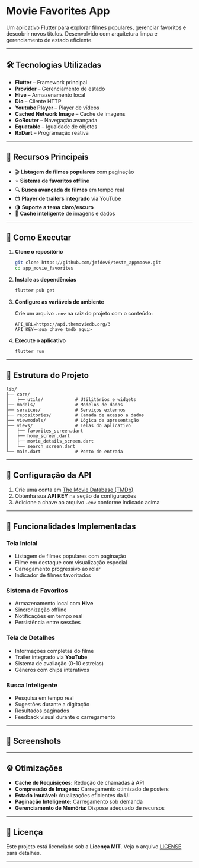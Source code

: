 # Movie Favorites App

Um aplicativo Flutter para explorar filmes populares, gerenciar favoritos e descobrir novos títulos. Desenvolvido com arquitetura limpa e gerenciamento de estado eficiente.

---

## 🛠️ Tecnologias Utilizadas

- **Flutter** – Framework principal
- **Provider** – Gerenciamento de estado
- **Hive** – Armazenamento local
- **Dio** – Cliente HTTP
- **Youtube Player** – Player de vídeos
- **Cached Network Image** – Cache de imagens
- **GoRouter** – Navegação avançada
- **Equatable** – Igualdade de objetos
- **RxDart** – Programação reativa

---

## 🚀 Recursos Principais

- 🎬 **Listagem de filmes populares** com paginação
- ⭐ **Sistema de favoritos offline**
- 🔍 **Busca avançada de filmes** em tempo real
- 📺 **Player de trailers integrado** via YouTube
- 🌗 **Suporte a tema claro/escuro**
- 💾 **Cache inteligente** de imagens e dados

---

## 🏁 Como Executar

1. **Clone o repositório**

   ```bash
   git clone https://github.com/jmfdev6/teste_appmoove.git
   cd app_movie_favorites
   ```

2. **Instale as dependências**

   ```bash
   flutter pub get
   ```

3. **Configure as variáveis de ambiente**

   Crie um arquivo `.env` na raiz do projeto com o conteúdo:

   ```env
   API_URL=https://api.themoviedb.org/3
   API_KEY=<sua_chave_tmdb_aqui>
   ```

4. **Execute o aplicativo**

   ```bash
   flutter run
   ```

---

## 📁 Estrutura do Projeto

```
lib/
├── core/
│   ├── utils/            # Utilitários e widgets
├── models/               # Modelos de dados
├── services/             # Serviços externos
├── repositories/         # Camada de acesso a dados
├── viewmodels/           # Lógica de apresentação
├── views/                # Telas do aplicativo
│   ├── favorites_screen.dart
│   ├── home_screen.dart
│   ├── movie_details_screen.dart
│   └── search_screen.dart
└── main.dart             # Ponto de entrada
```

---

## 🔌 Configuração da API

1. Crie uma conta em [The Movie Database (TMDb)](https://www.themoviedb.org)
2. Obtenha sua **API KEY** na seção de configurações
3. Adicione a chave ao arquivo `.env` conforme indicado acima

---

## 🎯 Funcionalidades Implementadas

### Tela Inicial

- Listagem de filmes populares com paginação
- Filme em destaque com visualização especial
- Carregamento progressivo ao rolar
- Indicador de filmes favoritados

### Sistema de Favoritos

- Armazenamento local com **Hive**
- Sincronização offline
- Notificações em tempo real
- Persistência entre sessões

### Tela de Detalhes

- Informações completas do filme
- Trailer integrado via **YouTube**
- Sistema de avaliação (0-10 estrelas)
- Gêneros com chips interativos

### Busca Inteligente

- Pesquisa em tempo real
- Sugestões durante a digitação
- Resultados paginados
- Feedback visual durante o carregamento

---

## 📸 Screenshots

&#x20;&#x20;

---

## ⚙️ Otimizações

- **Cache de Requisições:** Redução de chamadas à API
- **Compressão de Imagens:** Carregamento otimizado de posters
- **Estado Imutável:** Atualizações eficientes da UI
- **Paginação Inteligente:** Carregamento sob demanda
- **Gerenciamento de Memória:** Dispose adequado de recursos

---

## 📝 Licença

Este projeto está licenciado sob a **Licença MIT**. Veja o arquivo [LICENSE](LICENSE) para detalhes.

---


